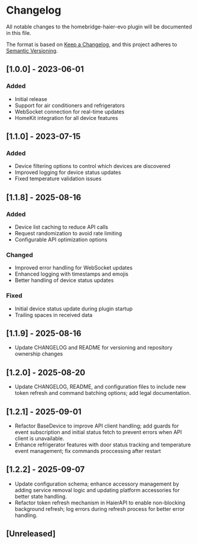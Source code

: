 # Changelog

All notable changes to the homebridge-haier-evo plugin will be documented in this file.

The format is based on [Keep a Changelog](https://keepachangelog.com/en/1.0.0/),
and this project adheres to [Semantic Versioning](https://semver.org/spec/v2.0.0.html).

## [1.0.0] - 2023-06-01

### Added

- Initial release
- Support for air conditioners and refrigerators
- WebSocket connection for real-time updates
- HomeKit integration for all device features

## [1.1.0] - 2023-07-15

### Added

- Device filtering options to control which devices are discovered
- Improved logging for device status updates
- Fixed temperature validation issues

## [1.1.8] - 2025-08-16

### Added

- Device list caching to reduce API calls
- Request randomization to avoid rate limiting
- Configurable API optimization options

### Changed

- Improved error handling for WebSocket updates
- Enhanced logging with timestamps and emojis
- Better handling of device status updates

### Fixed

- Initial device status update during plugin startup
- Trailing spaces in received data

## [1.1.9] - 2025-08-16

- Update CHANGELOG and README for versioning and repository ownership changes

## [1.2.0] - 2025-08-20
- Update CHANGELOG, README, and configuration files to include new token refresh and command batching options; add legal documentation.

## [1.2.1] - 2025-09-01
- Refactor BaseDevice to improve API client handling; add guards for event subscription and initial status fetch to prevent errors when API client is unavailable.
- Enhance refrigerator features with door status tracking and temperature event management;  fix commands proccessing after restart

## [1.2.2] - 2025-09-07
- Update configuration schema; enhance accessory management by adding service removal logic and updating platform accessories for better state handling.
- Refactor token refresh mechanism in HaierAPI to enable non-blocking background refresh; log errors during refresh process for better error handling.

## [Unreleased]
